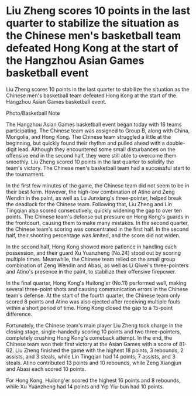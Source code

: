 #  Liu Zheng scores 10 points in the last quarter to stabilize the situation as the Chinese men's basketball team defeated Hong Kong at the start of the Hangzhou Asian Games basketball event 
  Liu Zheng scores 10 points in the last quarter to stabilize the situation as the Chinese men's basketball team defeated Hong Kong at the start of the Hangzhou Asian Games basketball event.

Photo/Basketball Note

The Hangzhou Asian Games basketball event began today with 16 teams participating. The Chinese team was assigned to Group B, along with China, Mongolia, and Hong Kong. The Chinese team struggled a little at the beginning, but quickly found their rhythm and pulled ahead with a double-digit lead. Although they encountered some small disturbances on the offensive end in the second half, they were still able to overcome them smoothly. Liu Zheng scored 10 points in the last quarter to solidify the team's victory. The Chinese men's basketball team had a successful start to the tournament.

In the first few minutes of the game, the Chinese team did not seem to be in their best form. However, the high-low combination of Atino and Zeng Wendin in the paint, as well as Lu Junxiang's three-pointer, helped break the deadlock for the Chinese team. Following that, Liu Zheng and Lin Tingqian also scored consecutively, quickly widening the gap to over ten points. The Chinese team's defense put pressure on Hong Kong's guards in the frontcourt, causing them to make many mistakes. In the second quarter, the Chinese team's scoring was concentrated in the first half. In the second half, their shooting percentage was limited, and the score did not widen.

In the second half, Hong Kong showed more patience in handling each possession, and their guard Xu Yuanzheng (No.24) stood out by scoring multiple times. Meanwhile, the Chinese team relied on the small group combination of Zeng Wendin and Abasi, as well as Li Qiwei's three-pointers and Atino's presence in the paint, to stabilize their offensive firepower.

In the final quarter, Hong Kong's Huilong'er (No.11) performed well, making several three-point shots and causing communication errors in the Chinese team's defense. At the start of the fourth quarter, the Chinese team only scored 8 points and Atino was also ejected after receiving multiple fouls within a short period of time. Hong Kong closed the gap to a 15-point difference.

Fortunately, the Chinese team's main player Liu Zheng took charge in the closing stage, single-handedly scoring 10 points and two three-pointers, completely crushing Hong Kong's comeback attempt. In the end, the Chinese team won their first victory at the Asian Games with a score of 81-62. Liu Zheng finished the game with the highest 18 points, 3 rebounds, 2 assists, and 3 steals, while Lin Tingqian had 14 points, 7 assists, and 3 steals. Atino contributed 13 points and 10 rebounds, while Zeng Xiangjun and Abasi each scored 10 points.

For Hong Kong, Huilong'er scored the highest 16 points and 8 rebounds, while Xu Yuanzheng had 14 points and Yip Yiu-bun had 10 points.